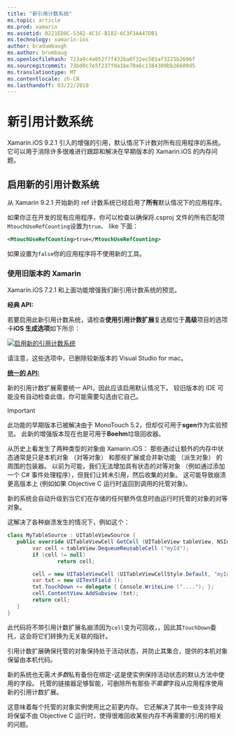 ```yaml
---
title: "新引用计数系统"
ms.topic: article
ms.prod: xamarin
ms.assetid: 0221ED8C-5382-4C1C-B182-6C3F3AA47DB1
ms.technology: xamarin-ios
author: bradumbaugh
ms.author: brumbaug
ms.openlocfilehash: 723a9c4a052f7f432ba0f32ec501af3221b2696f
ms.sourcegitcommit: 73bd0c7e5f237f0a1be70a6c1384309bb26609d5
ms.translationtype: MT
ms.contentlocale: zh-CN
ms.lasthandoff: 03/22/2018
---
```

# <a name="new-reference-counting-system"></a>新引用计数系统

Xamarin.iOS 9.2.1 引入的增强的引用，默认情况下计数对所有应用程序的系统。 它可以用于消除许多很难进行跟踪和解决在早期版本的 Xamarin.iOS 的内存问题。

## <a name="enabling-the-new-reference-counting-system"></a>启用新的引用计数系统

从 Xamarin 9.2.1 开始新的 ref 计数系统已经启用了**所有**默认情况下的应用程序。

如果你正在开发的现有应用程序，你可以检查以确保将.csproj 文件的所有匹配项`MtouchUseRefCounting`设置为`true`、 like 下面：

```xml
<MtouchUseRefCounting>true</MtouchUseRefCounting>
```

如果设置为`false`你的应用程序将不使用新的工具。

### <a name="using-older-versions-of-xamarin"></a>使用旧版本的 Xamarin

Xamarin.iOS 7.2.1 和上面功能增强我们新引用计数系统的预览。

**经典 API:**

若要启用此新引用计数系统，请检查**使用引用计数扩展**复选框位于**高级**项目的选项卡**iOS 生成选项**如下所示： 

[![](newrefcount-images/image1.png "启用新的引用计数系统")](newrefcount-images/image1.png#lightbox)

请注意，这些选项中，已删除较新版本的 Visual Studio for mac。

 **[统一的 API:](~/cross-platform/macios/unified/index.md)**

 新的引用计数扩展需要统一 API，因此应该启用默认情况下。 较旧版本的 IDE 可能没有自动检查此值，你可能需要勾选由它自己。

    
> [!IMPORTANT]
> 此功能的早期版本已被解决由于 MonoTouch 5.2，但却仅可用于**sgen**作为实验预览。 此新的增强版本现在也是可用于**Boehm**垃圾回收器。


从历史上看发生了两种类型的对象由 Xamarin.iOS： 那些通过让额外的内存中状态通常是只是本机对象 （对等对象） 和那些扩展或合并新功能 （派生对象） 的周围的包装器。 以前为可能，我们无法增加具有状态的对等对象 （例如通过添加一个 C# 事件处理程序），但我们让转未引用，然后收集的对象。 这可能导致崩溃更高版本上 (例如如果 Objective C 运行时返回到调用的托管对象)。

新的系统会自动升级到当它们在存储的任何额外信息时由运行时托管的对象的对等对象。

这解决了各种崩溃发生的情况下，例如这个：

```csharp
class MyTableSource : UITableViewSource {
   public override UITableViewCell GetCell (UITableView tableView, NSIndexPath indexPath) {
        var cell = tableView.DequeueReusableCell ("myId");
        if (cell != null)
                return cell;

        cell = new UITableViewCell (UITableViewCellStyle.Default, "myId");
        var txt = new UITextField ();
        txt.TouchDown += delegate { Console.WriteLine ("...."); };
        cell.ContentView.AddSubview (txt);
        return cell;
   }
}
```

此代码将不带引用计数扩展名崩溃因为`cell`变为可回收，，因此其`TouchDown`委托，这会将它们转换为无关联的指针。

引用计数扩展确保托管的对象保持处于活动状态，并防止其集合，提供的本机对象保留由本机代码。

新的系统也无需*大多数*私有备份在绑定-这是使实例保持活动状态的默认方法中使用的字段。 托管的链接器足够智能，可删除所有那些*不需要*字段从应用程序使用新的引用计数扩展。

这意味着每个托管的对象实例使用比之前更内存。 它还解决了其中一些支持字段将保留不由 Objective C 运行时，使得很难回收某些内存不再需要的引用的相关的问题。
